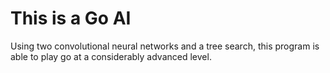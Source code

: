 This is a Go AI
====
Using two convolutional neural networks and a tree search, this program is able to play go at a considerably advanced level.
